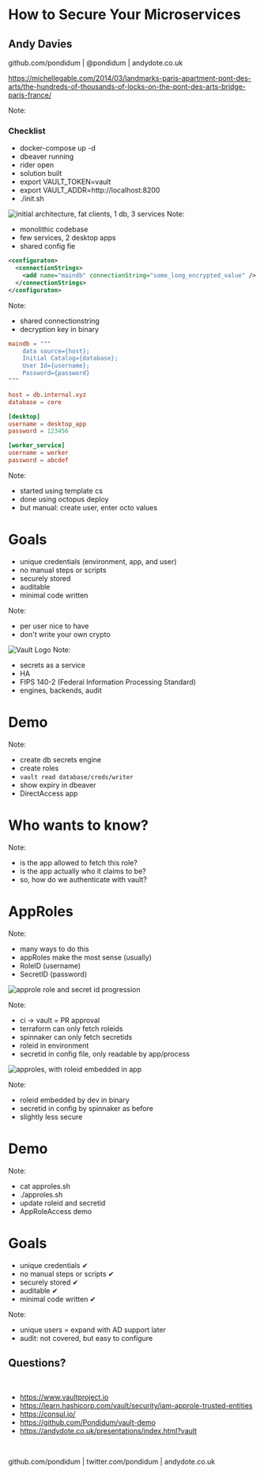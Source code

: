 # How to Secure Your Microservices <!-- .element: class="stroke text-left" -->
## Andy Davies <!-- .element: class="stroke text-left" -->
github.com/pondidum | @pondidum | andydote.co.uk  <!-- .element: class="smaller white text-left" -->

https://michellegable.com/2014/03/landmarks-paris-apartment-pont-des-arts/the-hundreds-of-thousands-of-locks-on-the-pont-des-arts-bridge-paris-france/ <!-- .element: class="attribution white text-left" -->

<!-- .slide: data-background="content/vault/img/PontDesArts.jpg" data-background-size="cover" class="intro" -->
Note:
### Checklist
* docker-compose up -d
* dbeaver running
* rider open
* solution built
* export VAULT_TOKEN=vault
* export VAULT_ADDR=http://localhost:8200
* ./init.sh



![initial architecture, fat clients, 1 db, 3 services](content/vault/img/architecture.png) <!-- .element: class="no-border" -->
Note:
* monolithic codebase
* few services, 2 desktop apps
* shared config fie



```xml
<configuraton>
  <connectionStrings>
    <add name="maindb" connectionString="some_long_encrypted_value" />
  </connectionStrings>
</configuraton>
```
Note:
* shared connectionstring
* decryption key in binary



```toml
maindb = """
    data source={host};
    Initial Catalog={database};
    User Id={username};
    Password={password}
"""

host = db.internal.xyz
database = core

[desktop]
username = desktop_app
password = 123456

[worker_service]
username = worker
password = abcdef
```
Note:
* started using template cs
* done using octopus deploy
* but manual: create user, enter octo values



# Goals

* unique credentials (environment, app, and user) <!-- .element: class="fragment" -->
* no manual steps or scripts <!-- .element: class="fragment" -->
* securely stored <!-- .element: class="fragment" -->
* auditable <!-- .element: class="fragment" -->
* minimal code written <!-- .element: class="fragment" -->

<!-- .element: class="list-spaced" -->
Note:
* per user nice to have
* don't write your own crypto



![Vault Logo](content/vault/img/Vault_PrimaryLogo_FullColor.png)
Note:
* secrets as a service
* HA
* FIPS 140-2 (Federal Information Processing Standard)
* engines, backends, audit



# Demo
Note:
* create db secrets engine
* create roles
* `vault read database/creds/writer`
* show expiry in dbeaver
* DirectAccess app



# Who wants to know?
Note:
* is the app allowed to fetch this role?
* is the app actually who it claims to be?
* so, how do we authenticate with vault?



# AppRoles
Note:
* many ways to do this
* appRoles make the most sense (usually)
* RoleID (username)
* SecretID (password)



![approle role and secret id progression](content/vault/img/approles.png) <!-- .element: class="no-border" -->
<!-- .slide: data-transition="slide-in none-out" -->
Note:
* ci -> vault = PR approval
* terraform can only fetch roleids
* spinnaker can only fetch secretids
* roleid in environment
* secretid in config file, only readable by app/process




![approles, with roleid embedded in app](content/vault/img/approles-embedded.png) <!-- .element: class="no-border" -->
<!-- .slide: data-transition="none-in slide-out" -->
Note:
* roleid embedded by dev in binary
* secretid in config by spinnaker as before
* slightly less secure



# Demo
Note:
* cat approles.sh
* ./approles.sh
* update roleid and secretid
* AppRoleAccess demo




# Goals

* unique credentials <span class="fragment">&#10004;</span>
* no manual steps or scripts <span class="fragment">&#10004;</span>
* securely stored <span class="fragment">&#10004;</span>
* auditable <span class="fragment">&#10004;</span>
* minimal code written <span class="fragment">&#10004;</span>

<!-- .element: class="list-spaced" -->
Note:
* unique users = expand with AD support later
* audit: not covered, but easy to configure



## Questions?
<br />

* https://www.vaultproject.io
* https://learn.hashicorp.com/vault/security/iam-approle-trusted-entities
* https://consul.io/
* https://github.com/Pondidum/vault-demo
* https://andydote.co.uk/presentations/index.html?vault

<!-- .element: class="list-spaced small" -->
<br />

github.com/pondidum | twitter.com/pondidum | andydote.co.uk  <!-- .element: class="small" -->
